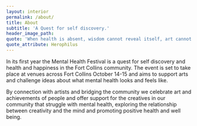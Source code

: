 ```yaml
---
layout: interior
permalink: /about/
title: About
subtitle: 'A Quest for self discovery.'
header_image_path: 
quote: 'When health is absent, wisdom cannot reveal itself, art cannot manifest, strength cannot fight, wealth becomes useless, and intelligence cannot be applied.'
quote_attribute: Herophilus
---
```

In its first year the Mental Health Festival is a quest for self discovery and health and happiness in the Fort Collins community. The event is set to take place at venues across Fort Collins October 14-15 and aims to support arts and challenge ideas about what mental health looks and feels like. 

By connection with artists and bridging the community we celebrate art and achievements of people and offer support for the creatives in our community that struggle with mental health, exploring the relationship between creativity and the mind and promoting positive health and well being. 